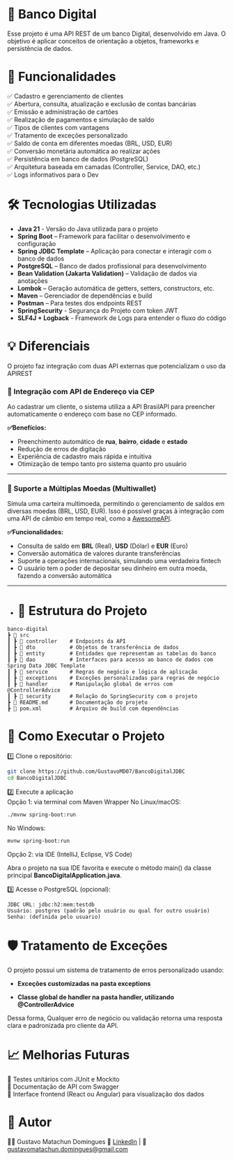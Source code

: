 
# 📌 Banco Digital

Esse projeto é uma API REST de um banco Digital, desenvolvido em Java. O objetivo é aplicar conceitos de orientação a objetos, frameworks e persistência de dados.


# 🚀 Funcionalidades

✅ Cadastro e gerenciamento de clientes  
✅ Abertura, consulta, atualização e exclusão de contas bancárias  
✅ Emissão e administração de cartões  
✅ Realização de pagamentos e simulação de saldo  
✅ Tipos de clientes com vantagens  
✅ Tratamento de exceções personalizado  
✅ Saldo de conta em diferentes moedas (BRL, USD, EUR)  
✅ Conversão monetária automática ao realizar ações  
✅ Persistência em banco de dados (PostgreSQL)  
✅ Arquitetura baseada em camadas (Controller, Service, DAO, etc.)  
✅ Logs informativos para o Dev  

# 🛠️ Tecnologias Utilizadas
- **Java 21** - Versão do Java utilizada para o projeto
- **Spring Boot** – Framework para facilitar o desenvolvimento e configuração  
- **Spring JDBC Template** – Aplicação para conectar e interagir com o banco de dados 
- **PostgreSQL** – Banco de dados profissional para desenvolvimento  
- **Bean Validation (Jakarta Validation)** – Validação de dados via anotações  
- **Lombok** – Geração automática de getters, setters, constructors, etc.  
- **Maven** – Gerenciador de dependências e build  
- **Postman** – Para testes dos endpoints REST
- **SpringSecurity** - Segurança do Projeto com token JWT
- **SLF4J + Logback** - Framework de Logs para entender o fluxo do código 

# 💡 Diferenciais
O projeto faz integração com duas API externas que potencializam o uso da APIREST  

### 📍 Integração com API de Endereço via CEP  
Ao cadastrar um cliente, o sistema utiliza a API BrasilAPI para preencher automaticamente o endereço com base no CEP informado.

**✅Benefícios:**
- Preenchimento automático de **rua**, **bairro**, **cidade** e **estado**
- Redução de erros de digitação
- Experiência de cadastro mais rápida e intuitiva
- Otimização de tempo tanto pro sistema quanto pro usuário
---

### 💱 Suporte a Múltiplas Moedas (Multiwallet)

Simula uma carteira multimoeda, permitindo o gerenciamento de saldos em diversas moedas (BRL, USD, EUR). Isso é possível graças à integração com uma API de câmbio em tempo real, como a [AwesomeAPI](https://docs.awesomeapi.com.br/api-de-moedas).

**✅Funcionalidades:**
- Consulta de saldo em **BRL** (Real), **USD** (Dólar) e **EUR** (Euro)
- Conversão automática de valores durante transferências
- Suporte a operações internacionais, simulando uma verdadeira fintech
- O usuário tem o poder de depositar seu dinheiro em outra moeda, fazendo a conversão automática
---

- # 📂 Estrutura do Projeto

```plaintext
banco-digital
┣ 📂 src
┃ ┣ 📂 controller    # Endpoints da API 
┃ ┣ 📂 dto           # Objetos de transferência de dados 
┃ ┣ 📂 entity        # Entidades que representam as tabelas do banco 
┃ ┣ 📂 dao           # Interfaces para acesso ao banco de dados com Spring Data JDBC Template
┃ ┣ 📂 service       # Regras de negócio e lógica de aplicação
┃ ┣ 📂 exceptions    # Exceções personalizadas para regras de negócio
┃ ┣ 📂 handler       # Manipulação global de erros com @ControllerAdvice
┃ ┣ 📂 security      # Relação do SpringSecurity com o projeto
┣ 📄 README.md       # Documentação do projeto
┣ 📄 pom.xml         # Arquivo de build com dependências
```
# 🔧 Como Executar o Projeto
1️⃣ Clone o repositório:
```bash
git clone https://github.com/GustavoMD07/BancoDigitalJDBC
cd BancoDigitalJDBC
```

2️⃣ Execute a aplicação  
Opção 1: via terminal com Maven Wrapper
No Linux/macOS:
```bash
./mvnw spring-boot:run
```
No Windows:
```bash
mvnw spring-boot:run
```

Opção 2: via IDE (IntelliJ, Eclipse, VS Code)  

Abra o projeto na sua IDE favorita e execute o método main() da classe principal **BancoDigitalApplication.java**.


3️⃣ Acesse o PostgreSQL (opcional):
```
JDBC URL: jdbc:h2:mem:testdb
Usuário: postgres (padrão pelo usuário ou qual for outro usuário)
Senha: (definida pelo usuario)
```

# 🛡️ Tratamento de Exceções

O projeto possui um sistema de tratamento de erros personalizado usando:

- **Exceções customizadas na pasta exceptions**

- **Classe global de handler na pasta handler, utilizando @ControllerAdvice**

Dessa forma, Qualquer erro de negócio ou validação retorna uma resposta clara e padronizada pro cliente da API.

# 📈 Melhorias Futuras
  
🔹 Testes unitários com JUnit e Mockito  
🔹 Documentação de API com Swagger  
🔹 Interface frontend (React ou Angular) para visualização dos dados  

# 📌 Autor
👨‍💻 Gustavo Matachun Domingues
🔗 [LinkedIn](https://www.linkedin.com/in/gustavo-matachun/) | 📧 gustavomatachun.domingues@gmail.com

